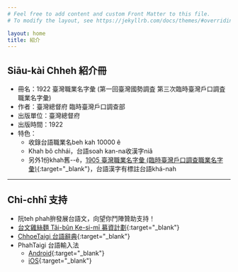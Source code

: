 ```yaml
---
# Feel free to add content and custom Front Matter to this file.
# To modify the layout, see https://jekyllrb.com/docs/themes/#overriding-theme-defaults

layout: home
title: 紹介
---
```


## Siāu-kài Chheh 紹介冊
- 冊名：1922 臺灣職業名字彙 (第一回臺灣國勢調査 第三次臨時臺灣戶口調査 職業名字彙)
- 作者：臺灣總督府 臨時臺灣戶口調查部
- 出版單位：臺灣總督府
- 出版時間：1922
- 特色：
  - 收錄台語職業名beh kah 10000 ê
  - Khah bô chhái，台語soah kan-na收漢字niâ
  - 另外1份khah舊--ê，[1905 臺灣職業名字彙 (臨時臺灣戶口調查職業名字彙)](http://thak.taigi.info/1905TaioanChitgiapMiaJilui/){:target="_blank"}，台語漢字有標註台語khá-nah

---
## Chi-chhî 支持
- 阮teh phah拚發展台語文，向望你鬥陣贊助支持！
- [台文雞絲麵 Tâi-bûn Ke-si-mī 募資計劃](https://www.zeczec.com/projects/taibun-kesimi){:target="_blank"}
- [ChhoeTaigi 台語辭典](https://chhoe.taigi.info/){:target="_blank"}
- PhahTaigi 台語輸入法
  - [Android](http://bit.ly/PhahTaigi-Android){:target="_blank"}
  - [iOS](http://bit.ly/PhahTaigi-iOS){:target="_blank"}